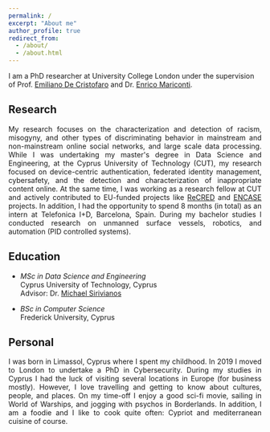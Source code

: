 ```yaml
---
permalink: /
excerpt: "About me"
author_profile: true
redirect_from: 
  - /about/
  - /about.html
---
```


I am a PhD researcher at University College London under the supervision of Prof. [Emiliano De Cristofaro](http://emilianodc.com/) and Dr. [Enrico Mariconti](http://www0.cs.ucl.ac.uk/staff/E.Mariconti/).

Research
------
<div style="text-align: justify">
My research focuses on the characterization and detection of racism, misogyny, and other types of discriminating behavior in mainstream and non-mainstream online social networks, and large scale data processing.
While I was undertaking my master's degree in Data Science and Engineering, at the Cyprus University of Technology (CUT), my research focused on device-centric authentication, federated identity management, cybersafety, and the detection and characterization of inappropriate content online. 
At the same time, I was working as a research fellow at CUT and actively contributed to EU-funded projects like <a href="https://www.recred.eu/">ReCRED</a> and <a href="https://encase.socialcomputing.eu/">ENCASE</a> projects.
In addition, I had the opportunity to spend 8 months (in total) as an intern at Telefonica I+D, Barcelona, Spain.  
During my bachelor studies I conducted research on unmanned surface vessels, robotics, and automation (PID controlled systems).  
</div>


Education
------
- *MSc in Data Science and Engineering*  
Cyprus University of Technology, Cyprus  
Advisor: Dr. [Michael Sirivianos](https://netsysci.cut.ac.cy/michael.sirivianos/)  

- *BSc in Computer Science*  
Frederick University, Cyprus  


Personal
------
<div style="text-align: justify">
I was born in Limassol, Cyprus where I spent my childhood.
In 2019 I moved to London to undertake a PhD in Cybersecurity.
During my studies in Cyprus I had the luck of visiting several locations in Europe (for business mostly).
However, I love travelling and getting to know about cultures, people, and places.  
On my time-off I enjoy a good sci-fi movie, sailing in World of Warships, and jogging with psychos in Borderlands.
In addition, I am a foodie and I like to cook quite often: Cypriot and mediterranean cuisine of course. 
</div>